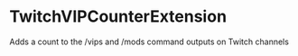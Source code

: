 # TwitchVIPCounterExtension
 Adds a count to the /vips and /mods command outputs on Twitch channels
